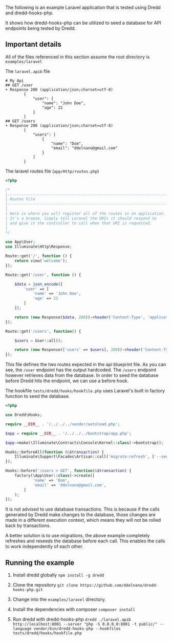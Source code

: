 The following is an example Laravel application that is tested using Dredd and dredd-hooks-php.

It shows how dredd-hooks-php can be utilized to seed a database for API endpoints being tested by Dredd.

## Important details

All of the files referenced in this section assume the root directory is `examples/laravel`

The `laravel.apib` file 

```
# My Api
## GET /user
+ Response 200 (application/json;charset=utf-8)
        {
            "user": {
                "name": "John Doe",
                "age": 22
            }
        }
## GET /users
+ Response 200 (application/json;charset=utf-8)
        {
            "users": [
                {
                    "name": "Dom",
                    "email": "ddelnano@gmail.com"
                }
            ]
        }
```

The laravel routes file (`app/Http/routes.php`)

```php
<?php

/*
|--------------------------------------------------------------------------
| Routes File
|--------------------------------------------------------------------------
|
| Here is where you will register all of the routes in an application.
| It's a breeze. Simply tell Laravel the URIs it should respond to
| and give it the controller to call when that URI is requested.
|
*/

use App\User;
use Illuminate\Http\Response;

Route::get('/', function () {
    return view('welcome');
});

Route::get('/user', function () {

    $data = json_encode([
        'user' => [
            'name' => 'John Doe',
            'age' => 22
        ]
    ]);

    return (new Response($data, 200))->header('Content-Type', 'application/json;charset=utf-8');
});

Route::get('/users', function() {

    $users = User::all();

    return (new Response(['users' => $users], 200))->header('Content-Type', 'application/json;charset=utf-8');
});
```

This file defines the two routes expected in the api blueprint file.  As you can see, the `/user` endpoint has the output hardcoded.  The `/users` endpoint however retrieves data from the database.  In order to seed the database before Dredd hits the endpoint, we can use a before hook.

The hookfile `tests/dredd/hooks/hookfile.php` uses Laravel's built in factory function to seed the database.

```php
<?php

use Dredd\Hooks;

require __DIR__ . '/../../../vendor/autoload.php';

$app = require __DIR__ . '/../../../bootstrap/app.php';

$app->make(\Illuminate\Contracts\Console\Kernel::class)->bootstrap();

Hooks::beforeAll(function (&$transaction) {
    Illuminate\Support\Facades\Artisan::call('migrate:refresh', ['--seed' => true]);
});

Hooks::before('/users > GET', function(&$transaction) {
    factory(\App\User::class)->create([
            'name' => 'Dom',
            'email' => 'ddelnano@gmail.com',
        ]
    );
});
```
It is not advised to use database transactions. This is because if the calls generated by Dredd make changes
to the database, those changes are made in a different execution context, which means they will
not be rolled back by transactions.

A better solution is to use migrations, the above example completely refreshes and reseeds the database
before each call. This enables the calls to work independently of each other.

## Running the example
1. Install dredd globally
`npm install -g dredd`

1. Clone the repository
`git clone https://github.com/ddelnano/dredd-hooks-php.git`

3. Change into the `examples/laravel` directory.

4. Install the dependencies with composer
`composer install`

5. Run dredd with dredd-hooks-php
`dredd ./laravel.apib http://localhost:8001 --server "php -S 0.0.0.0:8001 -t public/" --language vendor/bin/dredd-hooks-php --hookfiles tests/dredd/hooks/hookfile.php`
